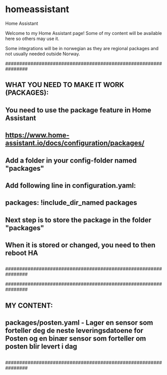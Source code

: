 # homeassistant
Home Assistant

Welcome to my Home Assistant page! Some of my content will be available here so others may use it.

Some integrations will be in norwegian as they are regional packages and not usually needed outside Norway.

################################################################
## WHAT YOU NEED TO MAKE IT WORK (PACKAGES):
## 
## You need to use the package feature in Home Assistant
## https://www.home-assistant.io/docs/configuration/packages/
##
## Add a folder in your config-folder named "packages"
## 
## Add following line in configuration.yaml:
## packages: !include_dir_named packages
## 
## Next step is to store the package in the folder "packages"
## When it is stored or changed, you need to then reboot HA
##
################################################################

################################################################
## MY CONTENT:
## 
## packages/posten.yaml - Lager en sensor som forteller deg de neste leveringsdatoene for Posten og en binær sensor som forteller om posten blir levert i dag
## 
################################################################
